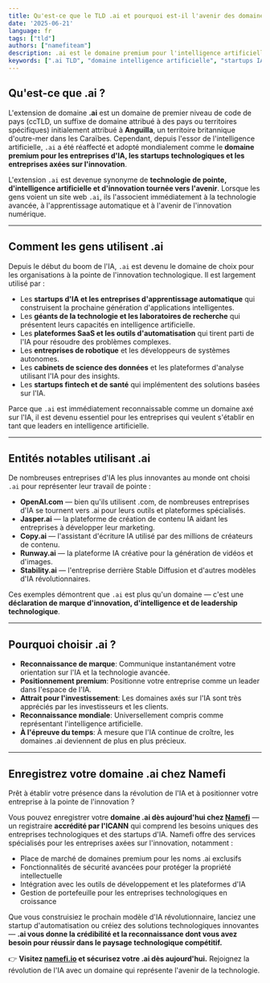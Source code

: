 ```yaml
---
title: Qu'est-ce que le TLD .ai et pourquoi est-il l'avenir des domaines d'IA et de technologie ?
date: '2025-06-21'
language: fr
tags: ["tld"]
authors: ["namefiteam"]
description: .ai est le domaine premium pour l'intelligence artificielle, les startups technologiques et l'innovation. Découvrez pourquoi il devient le choix privilégié des entreprises d'IA et des entrepreneurs technologiques.
keywords: [".ai TLD", "domaine intelligence artificielle", "startups IA", "domaines tech", "apprentissage automatique", "domaine innovation", "futur de la tech", "Namefi"]
---
```



## **Qu'est-ce que .ai ?**

L'extension de domaine **.ai** est un domaine de premier niveau de code de pays (ccTLD, un suffixe de domaine attribué à des pays ou territoires spécifiques) initialement attribué à **Anguilla**, un territoire britannique d'outre-mer dans les Caraïbes. Cependant, depuis l'essor de l'intelligence artificielle, `.ai` a été réaffecté et adopté mondialement comme le **domaine premium pour les entreprises d'IA, les startups technologiques et les entreprises axées sur l'innovation**.

L'extension `.ai` est devenue synonyme de **technologie de pointe, d'intelligence artificielle et d'innovation tournée vers l'avenir**. Lorsque les gens voient un site web `.ai`, ils l'associent immédiatement à la technologie avancée, à l'apprentissage automatique et à l'avenir de l'innovation numérique.

---

## **Comment les gens utilisent .ai**

Depuis le début du boom de l'IA, `.ai` est devenu le domaine de choix pour les organisations à la pointe de l'innovation technologique. Il est largement utilisé par :

*   Les **startups d'IA et les entreprises d'apprentissage automatique** qui construisent la prochaine génération d'applications intelligentes.
*   Les **géants de la technologie et les laboratoires de recherche** qui présentent leurs capacités en intelligence artificielle.
*   Les **plateformes SaaS et les outils d'automatisation** qui tirent parti de l'IA pour résoudre des problèmes complexes.
*   Les **entreprises de robotique** et les développeurs de systèmes autonomes.
*   Les **cabinets de science des données** et les plateformes d'analyse utilisant l'IA pour des insights.
*   Les **startups fintech et de santé** qui implémentent des solutions basées sur l'IA.

Parce que `.ai` est immédiatement reconnaissable comme un domaine axé sur l'IA, il est devenu essentiel pour les entreprises qui veulent s'établir en tant que leaders en intelligence artificielle.

---

## **Entités notables utilisant .ai**

De nombreuses entreprises d'IA les plus innovantes au monde ont choisi `.ai` pour représenter leur travail de pointe :

*   **OpenAI.com** — bien qu'ils utilisent .com, de nombreuses entreprises d'IA se tournent vers .ai pour leurs outils et plateformes spécialisés.
*   **Jasper.ai** — la plateforme de création de contenu IA aidant les entreprises à développer leur marketing.
*   **Copy.ai** — l'assistant d'écriture IA utilisé par des millions de créateurs de contenu.
*   **Runway.ai** — la plateforme IA créative pour la génération de vidéos et d'images.
*   **Stability.ai** — l'entreprise derrière Stable Diffusion et d'autres modèles d'IA révolutionnaires.

Ces exemples démontrent que `.ai` est plus qu'un domaine — c'est une **déclaration de marque d'innovation, d'intelligence et de leadership technologique**.

---

## **Pourquoi choisir .ai ?**

*   **Reconnaissance de marque**: Communique instantanément votre orientation sur l'IA et la technologie avancée.
*   **Positionnement premium**: Positionne votre entreprise comme un leader dans l'espace de l'IA.
*   **Attrait pour l'investissement**: Les domaines axés sur l'IA sont très appréciés par les investisseurs et les clients.
*   **Reconnaissance mondiale**: Universellement compris comme représentant l'intelligence artificielle.
*   **À l'épreuve du temps**: À mesure que l'IA continue de croître, les domaines .ai deviennent de plus en plus précieux.

---

## **Enregistrez votre domaine .ai chez Namefi**

Prêt à établir votre présence dans la révolution de l'IA et à positionner votre entreprise à la pointe de l'innovation ?

Vous pouvez enregistrer votre **domaine .ai dès aujourd'hui chez [Namefi](https://namefi.io)** — un registraire **accrédité par l'ICANN** qui comprend les besoins uniques des entreprises technologiques et des startups d'IA. Namefi offre des services spécialisés pour les entreprises axées sur l'innovation, notamment :

*   Place de marché de domaines premium pour les noms .ai exclusifs
*   Fonctionnalités de sécurité avancées pour protéger la propriété intellectuelle
*   Intégration avec les outils de développement et les plateformes d'IA
*   Gestion de portefeuille pour les entreprises technologiques en croissance

Que vous construisiez le prochain modèle d'IA révolutionnaire, lanciez une startup d'automatisation ou créiez des solutions technologiques innovantes — **.ai vous donne la crédibilité et la reconnaissance dont vous avez besoin pour réussir dans le paysage technologique compétitif.**

👉 **Visitez [namefi.io](https://namefi.io) et sécurisez votre .ai dès aujourd'hui.**
Rejoignez la révolution de l'IA avec un domaine qui représente l'avenir de la technologie.